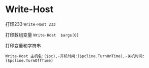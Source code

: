 # Write-Host
打印233
`Write-Host 233`

打印数组变量
 `Write-Host  $args[0]`

打印变量和字符串

`Write-Host 主机名:($pc),-开机时间:($pcline.TurnOnTime),-关机时间:($pcline.TurnOffTime)`

